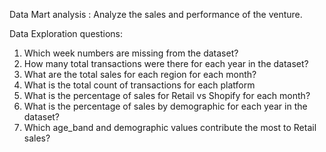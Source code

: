 Data Mart analysis : Analyze the sales and performance of the venture. 

Data Exploration questions:

1. Which week numbers are missing from the dataset?
2. How many total transactions were there for each year in the dataset?
3. What are the total sales for each region for each month?
4. What is the total count of transactions for each platform
5. What is the percentage of sales for Retail vs Shopify for each month?
6. What is the percentage of sales by demographic for each year in the dataset?
7. Which age_band and demographic values contribute the most to Retail
sales?
